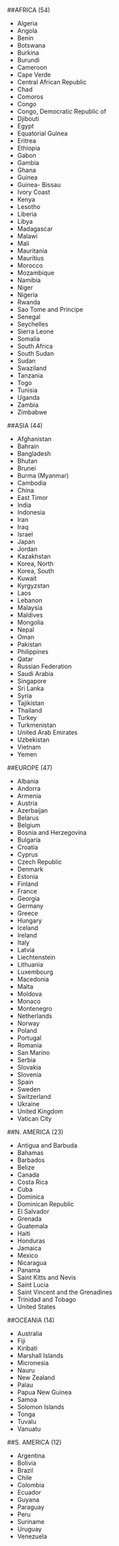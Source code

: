 ##AFRICA (54)

- Algeria
- Angola
- Benin
- Botswana
- Burkina
- Burundi
- Cameroon
- Cape Verde
- Central African Republic
- Chad
- Comoros
- Congo
- Congo, Democratic Republic of
- Djibouti
- Egypt
- Equatorial Guinea
- Eritrea
- Ethiopia
- Gabon
- Gambia
- Ghana
- Guinea
- Guinea- Bissau
- Ivory Coast
- Kenya
- Lesotho
- Liberia
- Libya
- Madagascar
- Malawi
- Mali
- Mauritania
- Mauritius
- Morocco
- Mozambique
- Namibia
- Niger
- Nigeria
- Rwanda
- Sao Tome and Principe
- Senegal
- Seychelles
- Sierra Leone
- Somalia
- South Africa
- South Sudan
- Sudan
- Swaziland
- Tanzania
- Togo
- Tunisia
- Uganda
- Zambia
- Zimbabwe

##ASIA (44)

- Afghanistan
- Bahrain
- Bangladesh
- Bhutan
- Brunei
- Burma (Myanmar)
- Cambodia
- China
- East Timor
- India
- Indonesia
- Iran
- Iraq
- Israel
- Japan
- Jordan
- Kazakhstan
- Korea, North
- Korea, South
- Kuwait
- Kyrgyzstan
- Laos
- Lebanon
- Malaysia
- Maldives
- Mongolia
- Nepal
- Oman
- Pakistan
- Philippines
- Qatar
- Russian Federation
- Saudi Arabia
- Singapore
- Sri Lanka
- Syria
- Tajikistan
- Thailand
- Turkey
- Turkmenistan
- United Arab Emirates
- Uzbekistan
- Vietnam
- Yemen

##EUROPE (47)

- Albania
- Andorra
- Armenia
- Austria
- Azerbaijan
- Belarus
- Belgium
- Bosnia and Herzegovina
- Bulgaria
- Croatia
- Cyprus
- Czech Republic
- Denmark
- Estonia
- Finland
- France
- Georgia
- Germany
- Greece
- Hungary
- Iceland
- Ireland
- Italy
- Latvia
- Liechtenstein
- Lithuania
- Luxembourg
- Macedonia
- Malta
- Moldova
- Monaco
- Montenegro
- Netherlands
- Norway
- Poland
- Portugal
- Romania
- San Marino
- Serbia
- Slovakia
- Slovenia
- Spain
- Sweden
- Switzerland
- Ukraine
- United Kingdom
- Vatican City

##N. AMERICA (23)

- Antigua and Barbuda
- Bahamas
- Barbados
- Belize
- Canada
- Costa Rica
- Cuba
- Dominica
- Dominican Republic
- El Salvador
- Grenada
- Guatemala
- Haiti
- Honduras
- Jamaica
- Mexico
- Nicaragua
- Panama
- Saint Kitts and Nevis
- Saint Lucia
- Saint Vincent and the Grenadines
- Trinidad and Tobago
- United States

##OCEANIA (14)

- Australia
- Fiji
- Kiribati
- Marshall Islands
- Micronesia
- Nauru
- New Zealand
- Palau
- Papua New Guinea
- Samoa
- Solomon Islands
- Tonga
- Tuvalu
- Vanuatu

##S. AMERICA (12)

- Argentina
- Bolivia
- Brazil
- Chile
- Colombia
- Ecuador
- Guyana
- Paraguay
- Peru
- Suriname
- Uruguay
- Venezuela


